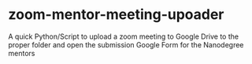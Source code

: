 # zoom-mentor-meeting-upoader
A quick Python/Script to upload a zoom meeting to Google Drive to the proper folder and open the submission Google Form for the Nanodegree mentors
